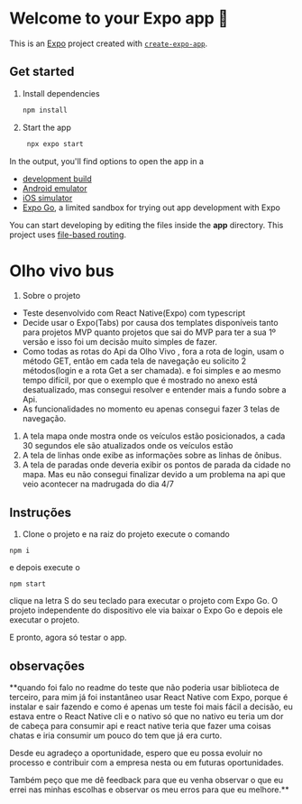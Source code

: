 # Welcome to your Expo app 👋

This is an [Expo](https://expo.dev) project created with [`create-expo-app`](https://www.npmjs.com/package/create-expo-app).

## Get started

1. Install dependencies

   ```bash
   npm install
   ```

2. Start the app

   ```bash
    npx expo start
   ```

In the output, you'll find options to open the app in a

- [development build](https://docs.expo.dev/develop/development-builds/introduction/)
- [Android emulator](https://docs.expo.dev/workflow/android-studio-emulator/)
- [iOS simulator](https://docs.expo.dev/workflow/ios-simulator/)
- [Expo Go](https://expo.dev/go), a limited sandbox for trying out app development with Expo

You can start developing by editing the files inside the **app** directory. This project uses [file-based routing](https://docs.expo.dev/router/introduction).

# Olho vivo bus

1. Sobre o projeto

- Teste desenvolvido com React Native(Expo) com typescript
- Decide usar o Expo(Tabs) por causa dos templates disponíveis tanto para projetos MVP quanto projetos que sai do MVP para ter a sua 1º versão e isso foi um decisão muito simples de fazer.
- Como todas as rotas do Api da Olho Vivo , fora a rota de login, usam o método GET, então em cada tela de navegação eu solicito 2 métodos(login e a rota Get a ser chamada). e foi simples e ao mesmo tempo difícil, por que o exemplo que é mostrado no anexo está desatualizado, mas consegui resolver e entender mais a fundo sobre a Api.
- As funcionalidades no momento eu apenas consegui fazer 3 telas de navegação.

1. A tela mapa onde mostra onde os veículos estão posicionados, a cada 30 segundos ele são atualizados onde os veículos estão
2. A tela de linhas onde exibe as informações sobre as linhas de ônibus.
3. A tela de paradas onde deveria exibir os pontos de parada da cidade no mapa. Mas eu não consegui finalizar devido a um problema na api que veio acontecer na madrugada do dia 4/7

## Instruções

1. Clone o projeto e na raiz do projeto execute o comando

```
npm i
```

e depois execute o

```
npm start
```

clique na letra S do seu teclado para executar o projeto com Expo Go.
O projeto independente do dispositivo ele via baixar o Expo Go e depois ele executar o projeto.

E pronto, agora só testar o app.

## observações

\*\*quando foi falo no readme do teste que não poderia usar biblioteca de terceiro, para mim já foi instantâneo usar React Native com Expo, porque é instalar e sair fazendo e como é apenas um teste foi mais fácil a decisão, eu estava entre o React Native cli e o nativo só que no nativo eu teria um dor de cabeça para consumir api e react native teria que fazer uma coisas chatas e iria consumir um pouco do tem que já era curto.

Desde eu agradeço a oportunidade, espero que eu possa evoluir no processo e contribuir com a empresa nesta ou em futuras oportunidades.

Também peço que me dê feedback para que eu venha observar o que eu errei nas minhas escolhas e observar os meu erros para que eu melhore.\*\*

